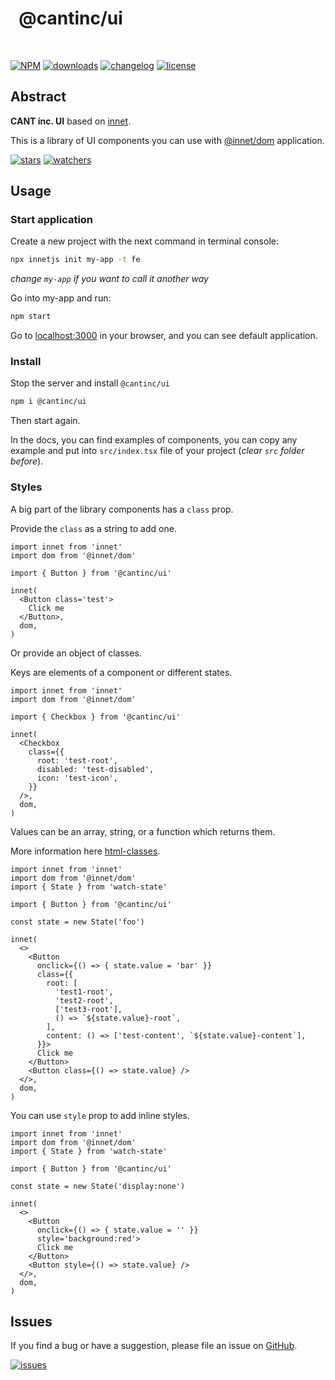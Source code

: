 # &nbsp; @cantinc/ui

&nbsp;

[![NPM](https://img.shields.io/npm/v/@cantinc/ui.svg)](https://www.npmjs.com/package/@cantinc/ui)
[![downloads](https://img.shields.io/npm/dm/@cantinc/ui.svg)](https://www.npmtrends.com/@cantinc/ui)
[![changelog](https://img.shields.io/badge/Changelog-⋮-brightgreen)](https://changelogs.xyz/@cantinc/ui)
[![license](https://img.shields.io/npm/l/@cantinc/ui)](https://github.com/cantinc/ui/blob/main/LICENSE)

## Abstract
**CANT inc. UI** based on [innet](https://www.npmjs.com/package/innet).

This is a library of UI components you can use with [@innet/dom](https://www.npmjs.com/package/@innet/dom) application.

[![stars](https://img.shields.io/github/stars/d8corp/innet--jsx?style=social)](https://github.com/d8corp/innet--jsx/stargazers)
[![watchers](https://img.shields.io/github/watchers/d8corp/innet--jsx?style=social)](https://github.com/d8corp/innet--jsx/watchers)

## Usage

### Start application

Create a new project with the next command in terminal console:

```bash
npx innetjs init my-app -t fe
```

*change `my-app` if you want to call it another way*

Go into my-app and run:

```bash
npm start
```

Go to [localhost:3000](http://localhost:3000) in your browser, and you can see default application.

### Install

Stop the server and install `@cantinc/ui`

```bash
npm i @cantinc/ui
```

Then start again.

In the docs, you can find examples of components, you can copy any example and put into `src/index.tsx` file of your project (*clear `src` folder before*).


### Styles

A big part of the library components has a `class` prop.

Provide the `class` as a string to add one.

```tsx
import innet from 'innet'
import dom from '@innet/dom'

import { Button } from '@cantinc/ui'

innet(
  <Button class='test'>
    Click me
  </Button>,
  dom,
)
```

Or provide an object of classes.

Keys are elements of a component or different states.

```tsx
import innet from 'innet'
import dom from '@innet/dom'

import { Checkbox } from '@cantinc/ui'

innet(
  <Checkbox
    class={{
      root: 'test-root',
      disabled: 'test-disabled',
      icon: 'test-icon',
    }}
  />,
  dom,
)
```

Values can be an array, string, or a function which returns them.

More information here [html-classes](https://www.npmjs.com/package/html-classes).

```tsx
import innet from 'innet'
import dom from '@innet/dom'
import { State } from 'watch-state'

import { Button } from '@cantinc/ui'

const state = new State('foo')

innet(
  <>
    <Button
      onclick={() => { state.value = 'bar' }}
      class={{
        root: [
          'test1-root',
          'test2-root',
          ['test3-root'],
          () => `${state.value}-root`,
        ],
        content: () => ['test-content', `${state.value}-content`],
      }}>
      Click me
    </Button>
    <Button class={() => state.value} />
  </>,
  dom,
)
```

You can use `style` prop to add inline styles.

```tsx
import innet from 'innet'
import dom from '@innet/dom'
import { State } from 'watch-state'

import { Button } from '@cantinc/ui'

const state = new State('display:none')

innet(
  <>
    <Button
      onclick={() => { state.value = '' }}
      style='background:red'>
      Click me
    </Button>
    <Button style={() => state.value} />
  </>,
  dom,
)
```

## Issues
If you find a bug or have a suggestion, please file an issue on [GitHub](https://github.com/cantinc/ui/issues).

[![issues](https://img.shields.io/github/issues-raw/cantinc/ui)](https://github.com/cantinc/ui/issues)
